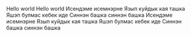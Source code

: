 Hello world
Hello world
Исендэме исемнэрне
Язып куйдык кая ташка
Яшэп булмас кебек иде
Синнэн башка синнэн башка
Исендэме исемнэрне
Язып куйдык кая ташка
Яшэп булмас кебек иде
Синнэн башка синнэн башка
